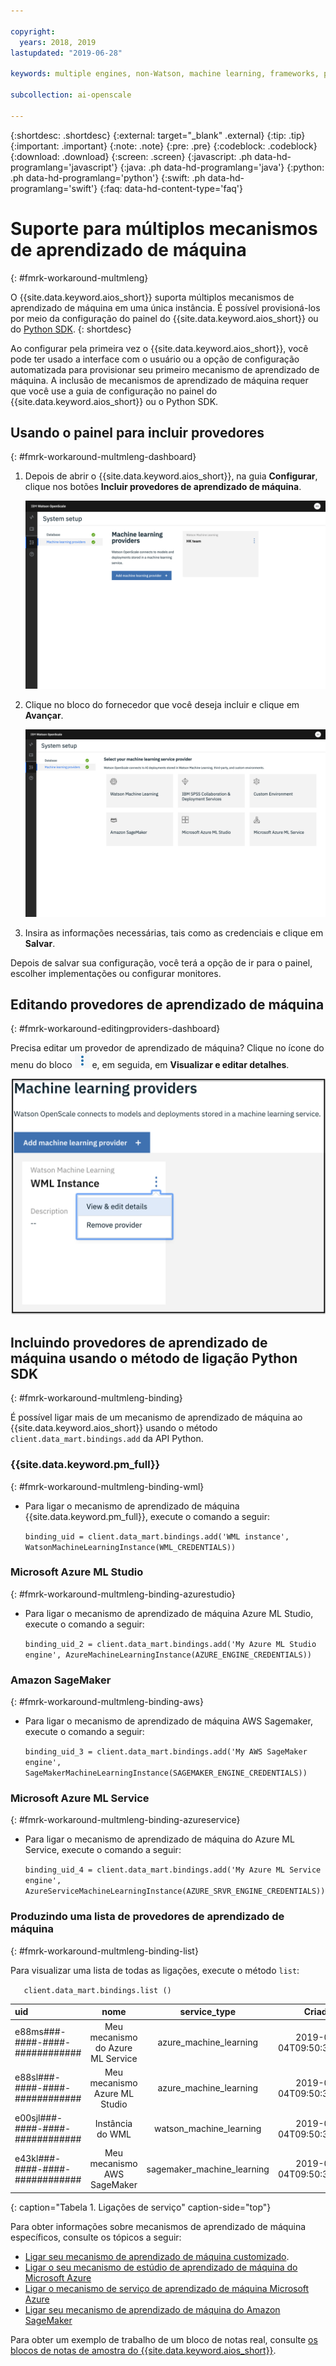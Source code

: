 ```yaml
---

copyright:
  years: 2018, 2019
lastupdated: "2019-06-28"

keywords: multiple engines, non-Watson, machine learning, frameworks, provision

subcollection: ai-openscale

---
```


{:shortdesc: .shortdesc}
{:external: target="_blank" .external}
{:tip: .tip}
{:important: .important}
{:note: .note}
{:pre: .pre}
{:codeblock: .codeblock}
{:download: .download}
{:screen: .screen}
{:javascript: .ph data-hd-programlang='javascript'}
{:java: .ph data-hd-programlang='java'}
{:python: .ph data-hd-programlang='python'}
{:swift: .ph data-hd-programlang='swift'}
{:faq: data-hd-content-type='faq'}

# Suporte para múltiplos mecanismos de aprendizado de máquina
{: #fmrk-workaround-multmleng}

O {{site.data.keyword.aios_short}} suporta múltiplos mecanismos de aprendizado de máquina em uma única instância. É possível provisioná-los por meio da configuração do painel do {{site.data.keyword.aios_short}} ou do [Python SDK](http://ai-openscale-python-client.mybluemix.net/?cm_mc_uid=70732728440115575086192&cm_mc_sid_50200000=62539451560175957820).
{: shortdesc}

Ao configurar pela primeira vez o {{site.data.keyword.aios_short}}, você pode ter usado a interface com o usuário ou a opção de configuração automatizada para provisionar seu primeiro mecanismo de aprendizado de máquina. A inclusão de mecanismos de aprendizado de máquina requer que você use a guia de configuração no painel do {{site.data.keyword.aios_short}} ou o Python SDK.

## Usando o painel para incluir provedores
{: #fmrk-workaround-multmleng-dashboard}

1. Depois de abrir o {{site.data.keyword.aios_short}}, na guia **Configurar**, clique nos botões **Incluir provedores de aprendizado de máquina**.

   ![O botão Incluir provedores é mostrado na janela Provedores de aprendizado de máquina](images/wos-configure-multi-providers.png)

2. Clique no bloco do fornecedor que você deseja incluir e clique em **Avançar**.

   ![a tela Seleção de provedores de aprendizado de máquina é mostrada](images/wos-machine-learning-providers-selection.png)

3. Insira as informações necessárias, tais como as credenciais e clique em **Salvar**.

Depois de salvar sua configuração, você terá a opção de ir para o painel, escolher implementações ou configurar monitores.

## Editando provedores de aprendizado de máquina
{: #fmrk-workaround-editingproviders-dashboard}

Precisa editar um provedor de aprendizado de máquina? Clique no ícone do menu do bloco ![o ícone do menu do bloco](images/v-three-dots.png) e, em seguida, em **Visualizar e editar detalhes**.

   ![a opção de visualização e edição dos provedores de aprendizado de máquina é mostrada](images/wos-machine-learning-providers-edit.png)

## Incluindo provedores de aprendizado de máquina usando o método de ligação Python SDK
{: #fmrk-workaround-multmleng-binding}

É possível ligar mais de um mecanismo de aprendizado de máquina ao {{site.data.keyword.aios_short}} usando o método `client.data_mart.bindings.add` da API Python. 

### {{site.data.keyword.pm_full}}
{: #fmrk-workaround-multmleng-binding-wml}

- Para ligar o mecanismo de aprendizado de máquina {{site.data.keyword.pm_full}}, execute o comando a seguir:

   `binding_uid = client.data_mart.bindings.add('WML instance', WatsonMachineLearningInstance(WML_CREDENTIALS))`

### Microsoft Azure ML Studio
{: #fmrk-workaround-multmleng-binding-azurestudio}

- Para ligar o mecanismo de aprendizado de máquina Azure ML Studio, execute o comando a seguir:

  `binding_uid_2 = client.data_mart.bindings.add('My Azure ML Studio engine', AzureMachineLearningInstance(AZURE_ENGINE_CREDENTIALS))`

### Amazon SageMaker
{: #fmrk-workaround-multmleng-binding-aws}

- Para ligar o mecanismo de aprendizado de máquina AWS Sagemaker, execute o comando a seguir:

  `binding_uid_3 = client.data_mart.bindings.add('My AWS SageMaker engine', SageMakerMachineLearningInstance(SAGEMAKER_ENGINE_CREDENTIALS)) `

### Microsoft Azure ML Service
{: #fmrk-workaround-multmleng-binding-azureservice}

- Para ligar o mecanismo de aprendizado de máquina do Azure ML Service, execute o comando a seguir:

  `binding_uid_4 = client.data_mart.bindings.add('My Azure ML Service engine', AzureServiceMachineLearningInstance(AZURE_SRVR_ENGINE_CREDENTIALS))`

### Produzindo uma lista de provedores de aprendizado de máquina
{: #fmrk-workaround-multmleng-binding-list}

Para visualizar uma lista de todas as ligações, execute o método `list`:

`    client.data_mart.bindings.list ()
    `


| uid | nome | service_type | Criado |
|:---|:---:|:---:|:---:
| e88ms###-####-####-############ | Meu mecanismo do Azure ML Service | azure_machine_learning | 2019-04-04T09:50:33.189Z |
| e88sl###-####-####-############ | Meu mecanismo Azure ML Studio | azure_machine_learning | 2019-04-04T09:50:33.186Z |
| e00sjl###-####-####-############ | Instância do WML | watson_machine_learning | 2019-03-04T09:50:33.338Z |
| e43kl###-####-####-############ | Meu mecanismo AWS SageMaker | sagemaker_machine_learning | 2019-04-04T09:50:33.186Z |
{: caption="Tabela 1. Ligações de serviço" caption-side="top"}


Para obter informações sobre mecanismos de aprendizado de máquina específicos, consulte os tópicos a seguir:

- [Ligar seu mecanismo de aprendizado de máquina customizado](/docs/services/ai-openscale?topic=ai-openscale-cml-cusbind#cml-cusbind).
- [Ligar o seu mecanismo de estúdio de aprendizado de máquina do Microsoft Azure](/docs/services/ai-openscale?topic=ai-openscale-cml-azbind#cml-azbind)
- [Ligar o mecanismo de serviço de aprendizado de máquina Microsoft Azure](/docs/services/ai-openscale?topic=ai-openscale-cml-azsrvconfig#cml-azsrvbind)
- [Ligar seu mecanismo de aprendizado de máquina do Amazon SageMaker](/docs/services/ai-openscale?topic=ai-openscale-cml-smbind#cml-smbind)


Para obter um exemplo de trabalho de um bloco de notas real, consulte [os blocos de notas de amostra do {{site.data.keyword.aios_short}}](https://github.com/pmservice/ai-openscale-tutorials/tree/master/notebooks).

